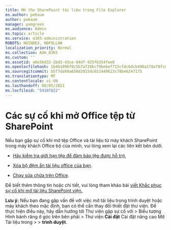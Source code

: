 ```yaml
---
title: Mở thư SharePoint tài liệu trong File Explorer
ms.author: pebaum
author: pebaum
manager: pamgreen
ms.audience: Admin
ms.topic: article
ms.service: o365-administration
ROBOTS: NOINDEX, NOFOLLOW
localization_priority: Normal
ms.collection: Adm_O365
ms.custom: ''
ms.assetid: a8e56d32-2bd3-43ce-84df-925f6354fee0
ms.openlocfilehash: 1b4b1096f8c5b7a728bc79bebef715cfdc6dcb498a178a78fc0e0fff0faa5585
ms.sourcegitcommit: b5f7da89a650d2915dc652449623c78be6247175
ms.translationtype: MT
ms.contentlocale: vi-VN
ms.lasthandoff: 08/05/2021
ms.locfileid: "54107822"
---
```

# <a name="problems-opening-office-files-from-sharepoint"></a>Các sự cố khi mở Office tệp từ SharePoint

Nếu bạn gặp sự cố khi mở tệp Office và tài liệu từ máy khách SharePoint trong máy khách Office bộ của mình, vui lòng xem lại các liên kết bên dưới. 

- [Hãy kiểm tra giới hạn tệp để đảm bảo tệp được hỗ trợ.](https://support.office.com/article/Invalid-file-names-and-file-types-in-OneDrive-OneDrive-for-Business-and-SharePoint-64883a5d-228e-48f5-b3d2-eb39e07630fa)

- [Xóa bộ đệm ẩn tài liệu office của bạn](https://support.office.com/article/Delete-your-Office-Document-Cache-b1d3765e-d71b-4bb8-99ca-acd22c42995d).

- [Chạy sửa chữa trên Office](https://support.office.com/Article/Repair-an-Office-application-7821d4b6-7c1d-4205-aa0e-a6b40c5bb88b).

Để biết thêm thông tin hoặc chi tiết, vui lòng tham khảo bài [viết Khắc phục sự cố khi mở tài liệu SharePoint viện.](https://support.office.com/article/Fix-problems-opening-documents-in-SharePoint-libraries-31329FA1-4AD0-47FC-95D8-BB0C5B12A536)

**Lưu ý:** Nếu bạn đang gặp vấn đề với việc mở tài liệu trong trình duyệt hoặc máy khách theo mặc định, bạn có thể cần thay đổi thiết đặt thư viện. Để thực hiện điều này, hãy dẫn hướng tới Thư viện gặp sự cố với > Biểu tượng Hình bánh răng ở góc trên bên phải > Thư viện **Cài đặt** Cài đặt nâng cao Mở Tài liệu trong  >     >  **trình duyệt**.

